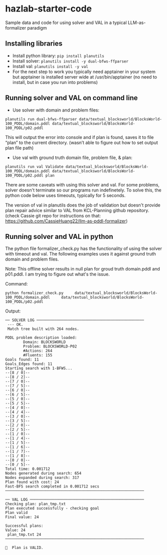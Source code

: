 # hazlab-starter-code
Sample data and code for using solver and VAL in a typical LLM-as-formalizer paradigm

## Installing libraries
* Install python library: 
```pip install planutils```
* Install solver: 
```planutils install -y dual-bfws-ffparser```
* Install val: 
```planutils install -y val```
* For the next step to work you typically need apptainer in your system but apptainer is installed server wide at /usr/bin/apptainer (no need to install, but in case you run into problems)

## Running solver and VAL on command line

* Use solver with domain and problem files: 

```
planutils run dual-bfws-ffparser data/textual_blocksworld/BlocksWorld-100_PDDL/domain.pddl data/textual_blocksworld/BlocksWorld-100_PDDL/p02.pddl
```
This will output the error into console and if plan is found, saves it to file “plan” to the current directory. (wasn’t able to figure out how to set output plan file path)

* Use val with ground truth domain file, problem file, & plan: 
```
planutils run val Validate data/textual_blocksworld/BlocksWorld-100_PDDL/domain.pddl data/textual_blocksworld/BlocksWorld-100_PDDL/p02.pddl plan
```

There are some caveats with using this solver and val. For some problems, solver doesn't terminate so our programs run indefinetely. To solve this, the python code below uses timeouts, typically for 5 seconds.

The version of val in planutils does the job of validation but doesn't provide plan repair advice similar to VAL from KCL-Planning github repository. (check Cassie git repo for instructions on that: https://github.com/CassieHuang22/llm-as-pddl-formalizer)

## Running solver and VAL in python

The python file formalizer_check.py has the functionality of using the solver with timeout and val. The following examples uses it against ground truth domain and problem files.

Note: This offline solver results in null plan for groud truth domain.pddl and p01.pddl. I am trying to figure out what's the issue.

Command:
```
python formalizer_check.py     data/textual_blocksworld/BlocksWorld-100_PDDL/domain.pddl     data/textual_blocksworld/BlocksWorld-100_PDDL/p02.pddl
```

Output:

```
── SOLVER LOG ────────────────────────────────────────────────
 --- OK.
 Match tree built with 264 nodes.

PDDL problem description loaded: 
        Domain: BLOCKSWORLD
        Problem: BLOCKSWORLD-P02
        #Actions: 264
        #Fluents: 155
Goals found: 11
Goals_Edges found: 11
Starting search with 1-BFWS...
--[8 / 0]--
--[8 / 2]--
--[7 / 0]--
--[7 / 5]--
--[6 / 0]--
--[6 / 5]--
--[5 / 0]--
--[5 / 5]--
--[4 / 0]--
--[4 / 4]--
--[3 / 0]--
--[3 / 5]--
--[2 / 0]--
--[2 / 5]--
--[1 / 0]--
--[1 / 4]--
--[1 / 5]--
--[1 / 6]--
--[1 / 7]--
--[1 / 8]--
--[0 / 0]--
--[0 / 5]--
Total time: 0.001712
Nodes generated during search: 654
Nodes expanded during search: 317
Plan found with cost: 24
Fast-BFS search completed in 0.001712 secs
──────────────────────────────────────────────────────────────

── VAL LOG ───────────────────────────────────────────────────
Checking plan: plan_tmp.txt
Plan executed successfully - checking goal
Plan valid
Final value: 24 

Successful plans:
Value: 24
 plan_tmp.txt 24
──────────────────────────────────────────────────────────────

🎉  Plan is VALID.
```